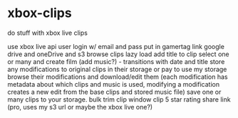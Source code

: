 # xbox-clips
do stuff with xbox live clips

use xbox live api
user login w/ email and pass
put in gamertag
link google drive and oneDrive and s3
browse clips lazy load
add title to clip
select one or many and create film (add music?) - transitions with date and title
store any modifications to original clips in their storage or pay to use my storage
browse their modifications and download/edit them (each modification has metadata about which clips and music is used, modifying a modification creates a new edit from the base clips and stored music file)
save one or many clips to your storage.
bulk trim clip window
clip 5 star rating
share link (pro, uses my s3 url or maybe the xbox live one?)
